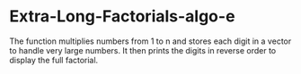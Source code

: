 # Extra-Long-Factorials-algo-e
The function multiplies numbers from 1 to n and stores each digit in a vector to handle very large numbers. It then prints the digits in reverse order to display the full factorial.
